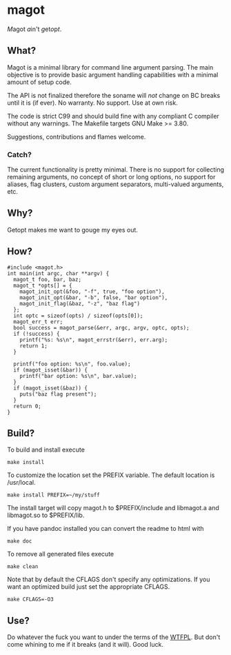 # magot

*M*agot *a*in't *g*et*o*p*t*.

## What?

Magot is a minimal library for command line argument parsing. The main
objective is to provide basic argument handling capabilities with a
minimal amount of setup code.

The API is not finalized therefore the soname will _not_ change on BC
breaks until it is (if ever). No warranty. No support. Use at own
risk.

The code is strict C99 and should build fine with any compliant C
compiler without any warnings. The Makefile targets GNU Make >= 3.80.

Suggestions, contributions and flames welcome.

### Catch?

The current functionality is pretty minimal. There is no support for
collecting remaining arguments, no concept of short or long options,
no support for aliases, flag clusters, custom argument separators,
multi-valued arguments, etc.

## Why?

Getopt makes me want to gouge my eyes out.

## How?

    #include <magot.h>
    int main(int argc, char **argv) {
      magot_t foo, bar, baz;
      magot_t *opts[] = {
        magot_init_opt(&foo, "-f", true, "foo option"),
        magot_init_opt(&bar, "-b", false, "bar option"),
        magot_init_flag(&baz, "-z", "baz flag")
      };
      int optc = sizeof(opts) / sizeof(opts[0]);
      magot_err_t err;
      bool success = magot_parse(&err, argc, argv, optc, opts);
      if (!success) {
        printf("%s: %s\n", magot_errstr(&err), err.arg);
        return 1;
      }

      printf("foo option: %s\n", foo.value);
      if (magot_isset(&bar)) {
        printf("bar option: %s\n", bar.value);
      }
      if (magot_isset(&baz)) {
        puts("baz flag present");
      }
      return 0;
    }


## Build?

To build and install execute

    make install

To customize the location set the PREFIX variable. The default
location is /usr/local.

    make install PREFIX=~/my/stuff

The install target will copy magot.h to $PREFIX/include and libmagot.a
and libmagot.so to $PREFIX/lib.

If you have pandoc installed you can convert the readme to html with

    make doc

To remove all generated files execute

    make clean

Note that by default the CFLAGS don't specify any optimizations. If you want an optimized build just set the appropriate CFLAGS.

    make CFLAGS=-O3


## Use?

Do whatever the fuck you want to under the terms of the
[WTFPL][1]. But don't come whining to me if it breaks (and it
will). Good luck.

[1]: http://www.wtfpl.net/
